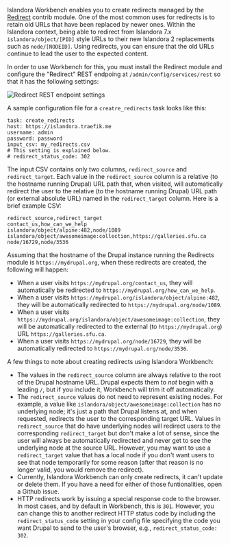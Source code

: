 Islandora Workbench enables you to create redirects managed by the [Redirect](https://www.drupal.org/project/redirect) contrib module. One of the most common uses for redirects is to retain old URLs that have been replaced by newer ones. Within the Islandora context, being able to redirect from Islandora 7.x `islandora/object/[PID]` style URLs to their new Islandora 2 replacements such as `node/[NODEID]`. Using redirects, you can ensure that the old URLs continue to lead the user to the expected content.

In order to use Workbench for this, you must install the Redirect module and configure the "Redirect" REST endpoing at `/admin/config/services/rest` so that it has the following settings:

![Redirect REST endpoint settings](images/redirect_rest_configs.png)

A sample configuration file for a `creatre_redirects` task looks like this:

```
task: create_redirects
host: https://islandora.traefik.me
username: admin
password: password
input_csv: my_redirects.csv
# This setting is explained below.
# redirect_status_code: 302
```

The input CSV contains only two columns, `redirect_source` and `redirect_target`. Each value in the `redirect_source` column is a relative (to the hostname running Drupal) URL path that, when visited, will automatically redirect the user to the relative (to the hostname running Drupal) URL path (or external absolute URL) named in the `redirect_target` column. Here is a brief example CSV:

```
redirect_source,redirect_target
contact_us,how_can_we_help
islandora/object/alpine:482,node/1089
islandora/object/awesomeimage:collection,https://galleries.sfu.ca
node/16729,node/3536
```

Assuming that the hostname of the Drupal instance running the Redirects module is `https://mydrupal.org`, when these redirects are created, the following will happen:

- When a user visits `https://mydrupal.org/contact_us`, they will automatically be redirected to `https://mydrupal.org/how_can_we_help`.
- When a user visits `https://mydrupal.org/islandora/object/alpine:482`, they will be automatically redirected to `https://mydrupal.org/node/1089`.
- When a user visits `https://mydrupal.org/islandora/object/awesomeimage:collection`, they will be automatically redirected to the external (to `https://mydrupal.org`) URL `https://galleries.sfu.ca`.
- When a user visits `https://mydrupal.org/node/16729`, they will be automatically redirected to `https://mydrupal.org/node/3536`.

A few things to note about creating redirects using Islandora Workbench:

- The values in the `redirect_source` column are always relative to the root of the Drupal hostname URL. Drupal expects them to *not* begin with a leading `/`, but if you include it, Workbench will trim it off automatically.
- The `redirect_source` values do not need to represent existing nodes. For example, a value like `islandora/object/awesomeimage:collection` has no underlying node; it's just a path that Drupal listens at, and when requested, redirects the user to the corresponding target URL. Values in `redirect_source` that do have underlying nodes will redirect users to the corresponding `redirect_target` but don't make a lot of sense, since the user will always be automatically redirected and never get to see the underlying node at the source URL. However, you may want to use a `redirect_target` value that has a local node if you don't want users to see that node temporarily for some reason (after that reason is no longer valid, you would remove the redirect).
- Currently, Islandora Workbench can only create redirects, it can't update or delete them. If you have a need for either of those funtionalities, open a Github issue.
- HTTP redirects work by issuing a special response code to the browser. In most cases, and by default in Workbench, this is `301`. However, you can change this to another redirect HTTP status code by including the `redirect_status_code` setting in your config file specifying the code you want Drupal to send to the user's browser, e.g., `redirect_status_code: 302`.


